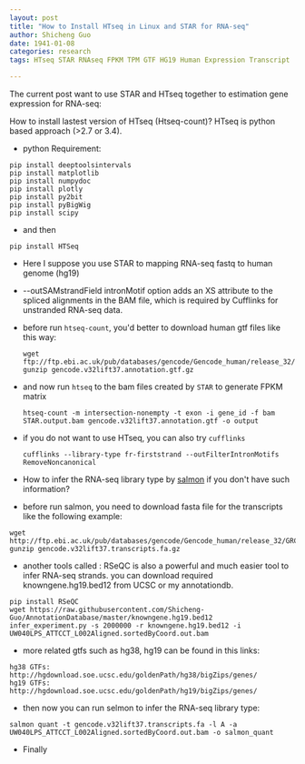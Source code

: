 ```yaml
---
layout: post
title: "How to Install HTseq in Linux and STAR for RNA-seq"
author: Shicheng Guo
date: 1941-01-08
categories: research
tags: HTseq STAR RNAseq FPKM TPM GTF HG19 Human Expression Transcript

---
```


The current post want to use STAR and HTseq together to estimation gene expression for RNA-seq: 

How to install lastest version of HTseq (Htseq-count)? HTseq is python based approach (>2.7 or 3.4). 

* python Requirement:

```
pip install deeptoolsintervals
pip install matplotlib
pip install numpydoc
pip install plotly
pip install py2bit
pip install pyBigWig
pip install scipy
```

* and then 

```
pip install HTSeq
```

* Here I suppose you use STAR to mapping RNA-seq fastq to human genome (hg19) 
* --outSAMstrandField intronMotif option adds an XS attribute to the spliced alignments in the BAM file, which is required by Cufflinks for unstranded RNA-seq data.
* before run `htseq-count`, you'd better to download human gtf files like this way: 
  ```
  wget ftp://ftp.ebi.ac.uk/pub/databases/gencode/Gencode_human/release_32/GRCh37_mapping/gencode.v32lift37.annotation.gtf.gz
  gunzip gencode.v32lift37.annotation.gtf.gz
  ```
* and now run `htseq` to the bam files created by `STAR` to generate FPKM matrix
  ```
  htseq-count -m intersection-nonempty -t exon -i gene_id -f bam STAR.output.bam gencode.v32lift37.annotation.gtf -o output
  ```

* if you do not want to use HTseq, you can also try `cufflinks`

  ```
  cufflinks --library-type fr-firststrand --outFilterIntronMotifs RemoveNoncanonical
  ```

* How to infer the RNA-seq library type by [salmon](https://salmon.readthedocs.io/en/latest/salmon.html) if you don't have such information? 

* before run salmon, you need to download fasta file for the transcripts like the following example:

```
wget http://ftp.ebi.ac.uk/pub/databases/gencode/Gencode_human/release_32/GRCh37_mapping/gencode.v32lift37.transcripts.fa.gz
gunzip gencode.v32lift37.transcripts.fa.gz
```

* another tools called : RSeQC is also a powerful and much easier tool to infer RNA-seq strands. you can download required knowngene.hg19.bed12 from UCSC or my annotationdb. 

 ```
 pip install RSeQC
 wget https://raw.githubusercontent.com/Shicheng-Guo/AnnotationDatabase/master/knowngene.hg19.bed12
 infer_experiment.py -s 2000000 -r knowngene.hg19.bed12 -i UW040LPS_ATTCCT_L002Aligned.sortedByCoord.out.bam

 ```

* more related gtfs such as hg38, hg19 can be found in this links:

```
hg38 GTFs: http://hgdownload.soe.ucsc.edu/goldenPath/hg38/bigZips/genes/
hg19 GTFs: http://hgdownload.soe.ucsc.edu/goldenPath/hg19/bigZips/genes/

```

* then now you can run selmon to infer the RNA-seq library type:

```
salmon quant -t gencode.v32lift37.transcripts.fa -l A -a UW040LPS_ATTCCT_L002Aligned.sortedByCoord.out.bam -o salmon_quant
```

* Finally

